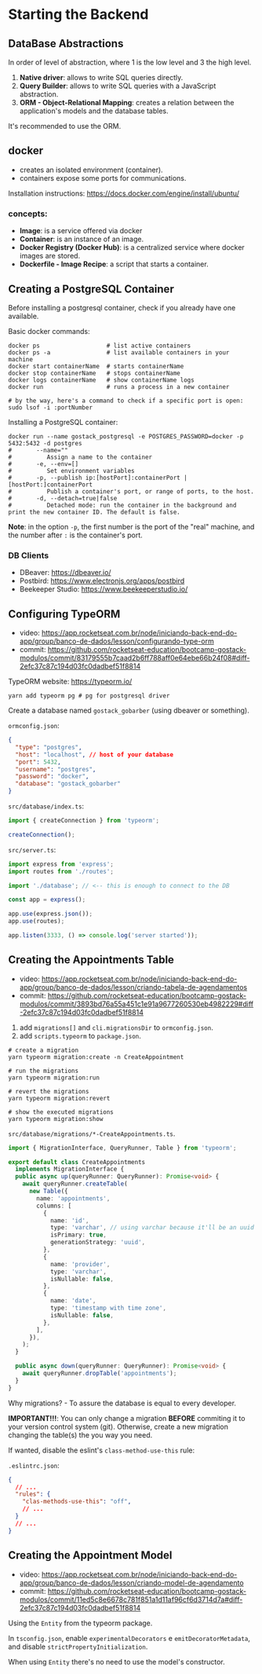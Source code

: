 # Starting the Backend

## DataBase Abstractions

In order of level of abstraction, where 1 is the low level and 3 the high level.

1. **Native driver**: allows to write SQL queries directly.
2. **Query Builder**: allows to write SQL queries with a JavaScript abstraction.
3. **ORM - Object-Relational Mapping**: creates a relation between the application's models and the database tables.

It's recommended to use the ORM.


## docker

- creates an isolated environment (container).
- containers expose some ports for communications.

Installation instructions: <https://docs.docker.com/engine/install/ubuntu/>

### concepts: 

- **Image**: is a service offered via docker
- **Container**: is an instance of an image.
- **Docker Registry (Docker Hub)**: is a centralized service where docker images are stored.
- **Dockerfile - Image Recipe**: a script that starts a container.


## Creating a PostgreSQL Container

Before installing a postgresql container, check if you already have one available.

Basic docker commands:

```
docker ps                   # list active containers
docker ps -a                # list available containers in your machine
docker start containerName  # starts containerName
docker stop containerName   # stops containerName
docker logs containerName   # show containerName logs
docker run                  # runs a process in a new container

# by the way, here's a command to check if a specific port is open:
sudo lsof -i :portNumber
```

Installing a PostgreSQL container:
```
docker run --name gostack_postgresql -e POSTGRES_PASSWORD=docker -p 5432:5432 -d postgres
#       --name=""
#          Assign a name to the container
#       -e, --env=[]
#          Set environment variables
#       -p, --publish ip:[hostPort]:containerPort | [hostPort:]containerPort
#          Publish a container's port, or range of ports, to the host.
#       -d, --detach=true|false
#          Detached mode: run the container in the background and print the new container ID. The default is false.
```

**Note**: in the option `-p`, the first number is the port of the "real" machine, and the number after `:` is the container's port.

### DB Clients

- DBeaver: <https://dbeaver.io/>
- Postbird: <https://www.electronjs.org/apps/postbird>
- Beekeeper Studio: <https://www.beekeeperstudio.io/>


## Configuring TypeORM

- video: <https://app.rocketseat.com.br/node/iniciando-back-end-do-app/group/banco-de-dados/lesson/configurando-type-orm>
- commit: <https://github.com/rocketseat-education/bootcamp-gostack-modulos/commit/83179555b7caad2b6ff788aff0e64ebe66b24f08#diff-2efc37c87c194d03fc0dadbef51f8814>

TypeORM website: <https://typeorm.io/>

```
yarn add typeorm pg # pg for postgresql driver
```

Create a database named `gostack_gobarber` (using dbeaver or something).

`ormconfig.json`:
```json
{
  "type": "postgres",
  "host": "localhost", // host of your database
  "port": 5432,
  "username": "postgres",
  "password": "docker",
  "database": "gostack_gobarber"
}
```

`src/database/index.ts`:
```ts
import { createConnection } from 'typeorm';

createConnection();
```

`src/server.ts`:
```ts
import express from 'express';
import routes from './routes';

import './database'; // <-- this is enough to connect to the DB

const app = express();

app.use(express.json());
app.use(routes);

app.listen(3333, () => console.log('server started'));
```


## Creating the Appointments Table

- video: <https://app.rocketseat.com.br/node/iniciando-back-end-do-app/group/banco-de-dados/lesson/criando-tabela-de-agendamentos>
- commit: <https://github.com/rocketseat-education/bootcamp-gostack-modulos/commit/3893bd76a55a451c1e91a9677260530eb4982229#diff-2efc37c87c194d03fc0dadbef51f8814>

1. add `migrations[]` and `cli.migrationsDir` to `ormconfig.json`.
2. add `scripts.typeorm` to `package.json`.

<!-- anki -->

```
# create a migration
yarn typeorm migration:create -n CreateAppointment

# run the migrations
yarn typeorm migration:run

# revert the migrations
yarn typeorm migration:revert

# show the executed migrations
yarn typeorm migration:show
```

`src/database/migrations/*-CreateAppointments.ts`.
```ts
import { MigrationInterface, QueryRunner, Table } from 'typeorm';

export default class CreateAppointments
  implements MigrationInterface {
  public async up(queryRunner: QueryRunner): Promise<void> {
    await queryRunner.createTable(
      new Table({
        name: 'appointments',
        columns: [
          {
            name: 'id',
            type: 'varchar', // using varchar because it'll be an uuid
            isPrimary: true,
            generationStrategy: 'uuid',
          },
          {
            name: 'provider',
            type: 'varchar',
            isNullable: false,
          },
          {
            name: 'date',
            type: 'timestamp with time zone',
            isNullable: false,
          },
        ],
      }),
    );
  }

  public async down(queryRunner: QueryRunner): Promise<void> {
    await queryRunner.dropTable('appointments');
  }
}
```

<!-- anki -->
Why migrations? - To assure the database is equal to every developer.



**IMPORTANT!!!**: You can only change a migration **BEFORE** commiting it to your version control system (git). Otherwise, create a new migration changing the table(s) the you way you need.



If wanted, disable the eslint's `class-method-use-this` rule:

`.eslintrc.json`:
```json
{
  // ...
  "rules": {
    "clas-methods-use-this": "off",
    // ...
  }
  // ...
}
```


## Creating the Appointment Model

- video: <https://app.rocketseat.com.br/node/iniciando-back-end-do-app/group/banco-de-dados/lesson/criando-model-de-agendamento>
- commit: <https://github.com/rocketseat-education/bootcamp-gostack-modulos/commit/11ed5c8e6678c781f851a1d11af96cf6d3714d7a#diff-2efc37c87c194d03fc0dadbef51f8814>

Using the `Entity` from the typeorm package.

In `tsconfig.json`, enable `experimentalDecorators` e `emitDecoratorMetadata`, and disable `strictPropertyInitialization`.

When using `Entity` there's no need to use the model's constructor.
